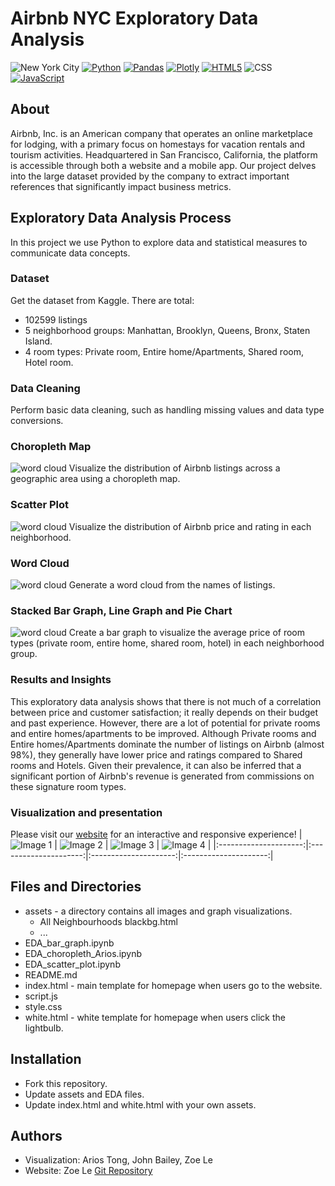 # Airbnb NYC Exploratory Data Analysis

![New York City](/assets/nyc.png)
[![Python](https://img.shields.io/badge/python-3670A0?style=for-the-badge&logo=python&logoColor=ffdd54)](https://www.python.org/)
[![Pandas](https://img.shields.io/badge/pandas-%23150458.svg?style=for-the-badge&logo=pandas&logoColor=white)](https://pandas.pydata.org/)
[![Plotly](https://img.shields.io/badge/Plotly-%233F4F75.svg?style=for-the-badge&logo=plotly&logoColor=white)](https://plotly.com/)
[![HTML5](https://img.shields.io/badge/html5-%23E34F26.svg?style=for-the-badge&logo=html5&logoColor=white)](https://html.com/)
![CSS](https://img.shields.io/badge/css-%231572B6.svg?style=for-the-badge&logo=css3&logoColor=white)
[![JavaScript](https://img.shields.io/badge/javascript-%23323330.svg?style=for-the-badge&logo=javascript&logoColor=%23F7DF1E)](https://www.javascript.com/)

## About
Airbnb, Inc. is an American company that operates an online marketplace for lodging, with a primary focus on homestays for vacation rentals and tourism activities. Headquartered in San Francisco, California, the platform is accessible through both a website and a mobile app. Our project delves into the large dataset provided by the company to extract important references that significantly impact business metrics.

## Exploratory Data Analysis Process
In this project we use Python to explore data and statistical measures to communicate data concepts.

### Dataset
Get the dataset from Kaggle. There are total:
- 102599 listings
- 5 neighborhood groups: Manhattan, Brooklyn, Queens, Bronx, Staten Island.
- 4 room types: Private room, Entire home/Apartments, Shared room, Hotel room.

### Data Cleaning
Perform basic data cleaning, such as handling missing values and data type conversions.

### Choropleth Map
![word cloud](/assets/choropleth.png)
Visualize the distribution of Airbnb listings across a geographic area using a choropleth map.

### Scatter Plot
![word cloud](/assets/scatterplot.png)
Visualize the distribution of Airbnb price and rating in each neighborhood.

### Word Cloud
![word cloud](/assets/wordcloud.png)
Generate a word cloud from the names of listings.

### Stacked Bar Graph, Line Graph and Pie Chart
![word cloud](/assets/bargraph.png)
Create a bar graph to visualize the average price of room types (private room, entire home, shared room, hotel) in each neighborhood group.

### Results and Insights
This exploratory data analysis shows that there is not much of a correlation between price and customer satisfaction; it really depends on their budget and past experience. However, there are a lot of potential for private rooms and entire homes/apartments to be improved. Although Private rooms and Entire homes/Apartments dominate the number of listings on Airbnb (almost 98%), they generally have lower price and ratings compared to Shared rooms and Hotels. Given their prevalence, it can also be inferred that a significant portion of Airbnb's revenue is generated from commissions on these signature room types.

### Visualization and presentation
Please visit our [website](https://zoelesv.github.io/airbnbnyc/) for an interactive and responsive experience!
| ![Image 1](/assets/IMG_4072.png) | ![Image 2](/assets/IMG_4074.png) | ![Image 3](/assets/IMG_4082.png) | ![Image 4](/assets/IMG_4085.png) |
|:---------------------:|:---------------------:|:---------------------:|:---------------------:|

## Files and Directories
- assets - a directory contains all images and graph visualizations.
	- All Neighbourhoods blackbg.html
	- ...
- EDA_bar_graph.ipynb
- EDA_choropleth_Arios.ipynb
- EDA_scatter_plot.ipynb
- README.md
- index.html - main template for homepage when users go to the website.
- script.js
- style.css
- white.html - white template for homepage when users click the lightbulb.

## Installation
- Fork this repository.
- Update assets and EDA files.
- Update index.html and white.html with your own assets.

## Authors
- Visualization: Arios Tong, John Bailey, Zoe Le
- Website: Zoe Le [Git Repository](https://github.com/zoelesv/airbnbnyc)